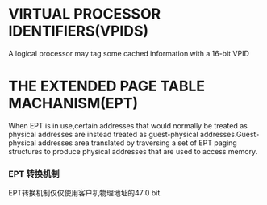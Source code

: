 # VIRTUAL PROCESSOR IDENTIFIERS(VPIDS)

A logical processor may tag some cached information with a 16-bit VPID

# THE EXTENDED PAGE TABLE MACHANISM(EPT)

When EPT is in use,certain addresses that would normally be treated as physical addresses are instead treated as guest-physical addresses.Guest-physical addresses area translated by traversing a set of EPT paging structures to produce physical addresses that are used to access memory.

### EPT 转换机制

EPT转换机制仅仅使用客户机物理地址的47:0 bit.